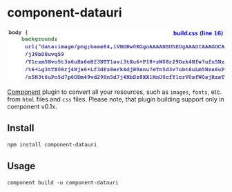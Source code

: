 # component-datauri

![base64 in css](docs/base64.png)

[Component](https://github.com/component/component) plugin to convert all your resources, such as `images`, `fonts`, etc. from `html` files and `css` files.
Please note, that plugin building support only in component v0.1x.

## Install


    npm install component-datauri


## Usage


    component build -u component-datauri
